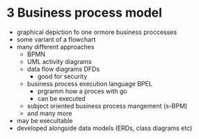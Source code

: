 # 3 Business process model
- graphical depiction fo one ormore business proccesses
- some variant of a flowchart
- many different approaches
	- BPMN
	- UML activity diagrams
	- data flow diagrams DFDs
		- good for security
	- business process execution language BPEL
		- prgramm how a proces with go
		- can be executed
	- subject oriented business process mangement (s-BPM)
	- and many more
- may be execultable
- developed alongside data models (ERDs, class diagrams etc)